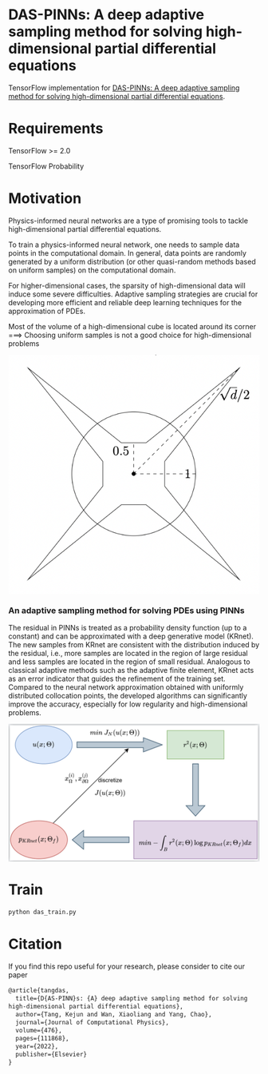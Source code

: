# DAS-PINNs:  A deep adaptive sampling method for solving high-dimensional partial differential equations


TensorFlow implementation for 
[DAS-PINNs: A deep adaptive sampling method for solving high-dimensional partial differential equations](https://arxiv.org/abs/2112.14038).


# Requirements

TensorFlow >= 2.0

TensorFlow Probability



# Motivation

Physics-informed neural networks are a type of promising tools to tackle high-dimensional partial differential equations.

To train a physics-informed neural network, one needs to sample data points in the computational domain. 
In general, data points are randomly generated by a uniform distribution (or other quasi-random methods based on uniform samples) on the computational domain. 

For higher-dimensional cases, the sparsity of high-dimensional data will induce some severe difficulties. 
Adaptive sampling strategies are crucial for developing more efficient and reliable deep learning techniques for the approximation of PDEs.

Most of the volume of a high-dimensional cube is located around its corner  ===>   Choosing uniform samples is not a good choice for high-dimensional problems

<img align="middle" src="./assets/hypercube.png" alt="uni_ngood" />



### An adaptive sampling method for solving PDEs using PINNs

The residual in PINNs is treated as a probability density function (up to a constant) and can be approximated with a deep generative model (KRnet). The new samples from KRnet are consistent with the distribution induced by the residual, i.e., more samples are located in the region of large residual and less samples are located in the region of small residual. Analogous to classical adaptive methods such as the adaptive finite element, KRnet acts as an error indicator that guides the refinement of the training set. Compared to the neural network approximation obtained with uniformly distributed collocation points, the developed algorithms can significantly improve the accuracy, especially for low regularity and high-dimensional problems. 

<img align="middle" src="./assets/framework.png" alt="das" />



# Train
```bash
python das_train.py
```



# Citation
If you find this repo useful for your research, please consider to cite our paper
```
@article{tangdas,
  title={D{AS-PINN}s: {A} deep adaptive sampling method for solving high-dimensional partial differential equations},
  author={Tang, Kejun and Wan, Xiaoliang and Yang, Chao},
  journal={Journal of Computational Physics},
  volume={476},
  pages={111868},
  year={2022},
  publisher={Elsevier}
}
```















